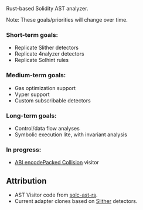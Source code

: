 Rust-based Solidity AST analyzer.

Note: These goals/priorities will change over time.

### Short-term goals:
* Replicate Slither detectors
* Replicate 4nalyzer detectors
* Replicate Solhint rules

### Medium-term goals:
* Gas optimization support
* Vyper support
* Custom subscribable detectors

### Long-term goals:
* Control/data flow analyses
* Symbolic execution lite, with invariant analysis

### In progress:
* [ABI encodePacked Collision](https://github.com/crytic/slither/wiki/Detector-Documentation#abi-encodePacked-collision) visitor


## Attribution
* AST Visitor code from [solc-ast-rs](https://github.com/hrkrshnn/solc-ast-rs).
* Current adapter clones based on [Slither](https://github.com/crytic/slither) detectors.
